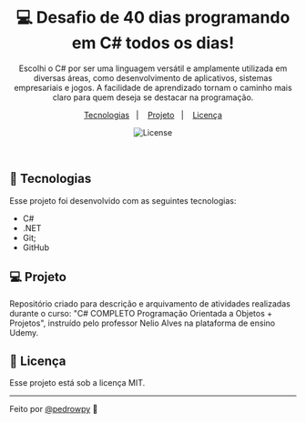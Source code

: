 <h1 align="center"> 💻 Desafio de 40 dias programando em C# todos os dias! </h1>

<p align="center">
Escolhi o C# por ser uma linguagem versátil e amplamente utilizada em diversas áreas, como desenvolvimento de aplicativos, sistemas empresariais e jogos. A facilidade de aprendizado tornam o caminho mais claro para quem deseja se destacar na programação.
</p>

<p align="center">
  <a href="#-tecnologias">Tecnologias</a>&nbsp;&nbsp;&nbsp;|&nbsp;&nbsp;&nbsp;
  <a href="#-projeto">Projeto</a>&nbsp;&nbsp;&nbsp;|&nbsp;&nbsp;&nbsp;  <a href="#memo-licença">Licença</a>
</p>

<p align="center">
  <img alt="License" src="https://img.shields.io/static/v1?label=license&message=MIT&color=49AA26&labelColor=000000">
</p>

<br>

## 🚀 Tecnologias

Esse projeto foi desenvolvido com as seguintes tecnologias:

- C#
- .NET
- Git;
- GitHub

## 💻 Projeto

Repositório criado para descrição e arquivamento de atividades realizadas durante o curso: "C# COMPLETO Programação Orientada a Objetos + Projetos", instruído pelo professor Nelio Alves na plataforma de ensino Udemy.



## :memo: Licença

Esse projeto está sob a licença MIT.

---

Feito por <a href="https://www.instagram.com/pedrowpy/">@pedrowpy</a> :wave:
